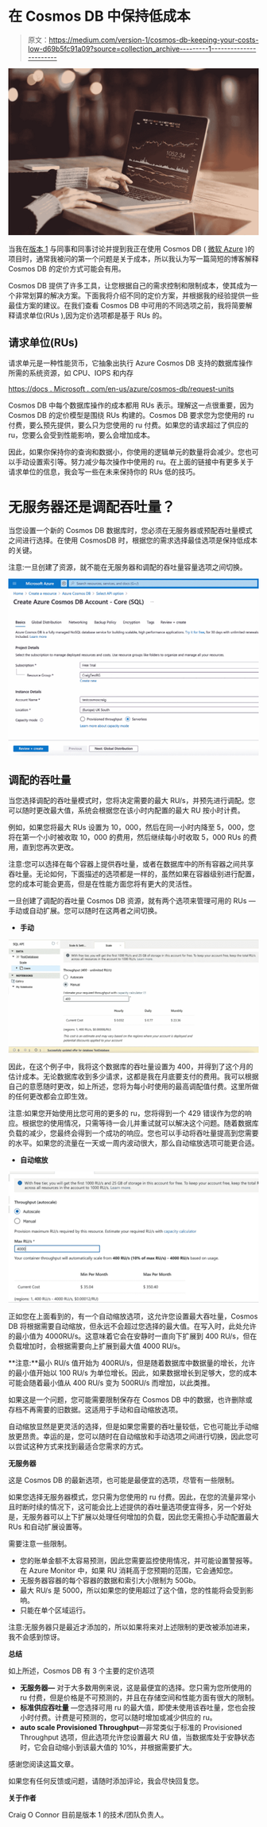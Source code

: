 # 在 Cosmos DB 中保持低成本

> 原文：<https://medium.com/version-1/cosmos-db-keeping-your-costs-low-d69b5fc91a09?source=collection_archive---------1----------------------->

![](img/e3a0536df68f325b36a955c78d109b73.png)

当我在[版本 1](https://www.version1.com/) 与同事和同事讨论并提到我正在使用 Cosmos DB ( [微软 Azure](https://www.version1.com/about-us/our-technology-partnerships/microsoft/) )的项目时，通常我被问的第一个问题是关于成本，所以我认为写一篇简短的博客解释 Cosmos DB 的定价方式可能会有用。

Cosmos DB 提供了许多工具，让您根据自己的需求控制和限制成本，使其成为一个非常划算的解决方案。下面我将介绍不同的定价方案，并根据我的经验提供一些最佳方案的建议。在我们查看 Cosmos DB 中可用的不同选项之前，我将简要解释请求单位(RUs ),因为定价选项都是基于 RUs 的。

## **请求单位(RUs)**

请求单元是一种性能货币，它抽象出执行 Azure Cosmos DB 支持的数据库操作所需的系统资源，如 CPU、IOPS 和内存

[https://docs . Microsoft . com/en-us/azure/cosmos-db/request-units](https://docs.microsoft.com/en-us/azure/cosmos-db/request-units)

Cosmos DB 中每个数据库操作的成本都用 RUs 表示。理解这一点很重要，因为 Cosmos DB 的定价模型是围绕 RUs 构建的。Cosmos DB 要求您为您使用的 ru 付费，要么预先提供，要么只为您使用的 ru 付费。如果您的请求超过了供应的 ru，您要么会受到性能影响，要么会增加成本。

因此，如果你保持你的查询和数据小，你使用的逻辑单元的数量将会减少。您也可以手动设置索引等。努力减少每次操作中使用的 ru。在上面的链接中有更多关于请求单位的信息，我会写一些在未来保持你的 RUs 低的技巧。

# **无服务器还是调配吞吐量？**

当您设置一个新的 Cosmos DB 数据库时，您必须在无服务器或预配吞吐量模式之间进行选择。在使用 CosmosDB 时，根据您的需求选择最佳选项是保持低成本的关键。

注意:一旦创建了资源，就不能在无服务器和调配的吞吐量容量选项之间切换。

![](img/3928eb5f462e99333239dd6814f4bd37.png)

## **调配的吞吐量**

当您选择调配的吞吐量模式时，您将决定需要的最大 RU/s，并预先进行调配。您可以随时更改最大值，系统会根据您在该小时内配置的最大 RU 按小时计费。

例如，如果您将最大 RUs 设置为 10，000，然后在同一小时内降至 5，000，您将在第一个小时被收取 10，000 的费用，然后继续每小时收取 5，000 RUs 的费用，直到您再次更改。

注意:您可以选择在每个容器上提供吞吐量，或者在数据库中的所有容器之间共享吞吐量。无论如何，下面描述的选项都是一样的，虽然如果在容器级别进行配置，您的成本可能会更高，但是在性能方面您将有更大的灵活性。

一旦创建了调配的吞吐量 Cosmos DB 资源，就有两个选项来管理可用的 RUs —手动或自动扩展。您可以随时在这两者之间切换。

*   **手动**

![](img/f6eb356c033c61751a3dc0645fa14ae1.png)

因此，在这个例子中，我将这个数据库的吞吐量设置为 400，并得到了这个月的估计成本。无论数据库收到多少请求，这都是我在月底要支付的费用。我可以根据自己的意愿随时更改，如上所述，您将为每小时使用的最高调配值付费。这里所做的任何更改都会立即生效。

注意:如果您开始使用比您可用的更多的 ru，您将得到一个 429 错误作为您的响应。根据您的使用情况，只需等待一会儿并重试就可以解决这个问题。随着数据库负载的减少，您最终会得到一个成功的响应。您也可以手动将吞吐量提高到您需要的水平。如果您的流量在一天或一周内波动很大，那么自动缩放选项可能更合适。

*   **自动缩放**

![](img/23f8cde25d59cb392ae067e76814028d.png)

正如您在上面看到的，有一个自动缩放选项，这允许您设置最大吞吐量，Cosmos DB 将根据需要自动缩放，但永远不会超过您选择的最大值。在写入时，此处允许的最小值为 4000RU/s。这意味着它会在安静时一直向下扩展到 400 RU/s，但在负载增加时，会根据需要向上扩展到最大值 4000 RU/s。

**注意:**最小 RU/s 值开始为 400RU/s，但是随着数据库中数据量的增长，允许的最小值开始以 100 RU/s 为单位增长。因此，如果数据增长到足够大，您的成本可能会随着最小值从 400 RU/s 变为 500RU/s 而增加，以此类推。

如果这是一个问题，您可能需要限制保存在 Cosmos DB 中的数据，也许删除或存档不再需要的旧数据。这适用于手动和自动缩放选项。

自动缩放显然是更灵活的选择，但是如果您需要的吞吐量较低，它也可能比手动缩放更昂贵。幸运的是，您可以随时在自动缩放和手动选项之间进行切换，因此您可以尝试这种方式来找到最适合您需求的方式。

**无服务器**

这是 Cosmos DB 的最新选项，也可能是最便宜的选项，尽管有一些限制。

如果您选择无服务器模式，您只需为您使用的 ru 付费。因此，在您的流量非常小且时断时续的情况下，这可能会比上述提供的吞吐量选项便宜得多，另一个好处是，无服务器可以上下扩展以处理任何增加的负载，因此您无需担心手动配置最大 RUs 和自动扩展设置等。

需要注意一些限制。

*   您的账单金额不太容易预测，因此您需要监控使用情况，并可能设置警报等。在 Azure Monitor 中，如果 RU 消耗高于您预期的范围，它会通知您。
*   无服务器容器的每个容器的数据和索引大小限制为 50Gb。
*   最大 RU/s 是 5000，所以如果您的使用超过了这个值，您的性能将会受到影响。
*   只能在单个区域运行。

注意:无服务器只是最近才添加的，所以如果将来对上述限制的更改被添加进来，我不会感到惊讶。

**总结**

如上所述，Cosmos DB 有 3 个主要的定价选项

*   **无服务器—** 对于大多数用例来说，这是最便宜的选择。您只需为您所使用的 ru 付费，但是价格是不可预测的，并且在存储空间和性能方面有很大的限制。
*   **标准供应吞吐量** —您选择可用 ru 的最大值，即使未使用该吞吐量，您也会按小时付费。计费是可预测的，您可以随时增加或减少供应的 ru。
*   **auto scale Provisioned Throughput**—非常类似于标准的 Provisioned Throughput 选项，但此选项允许您设置最大 RU 值，当数据库处于安静状态时，它会自动缩小到该最大值的 10%，并根据需要扩大。

感谢您阅读这篇文章。

如果您有任何反馈或问题，请随时添加评论，我会尽快回复您。

**关于作者**

Craig O Connor 目前是版本 1 的技术/团队负责人。